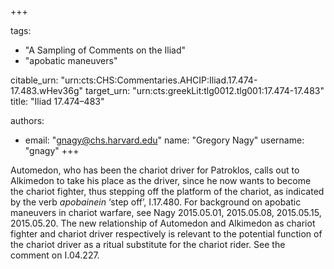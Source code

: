 +++

tags:
- "A Sampling of Comments on the Iliad"
- "apobatic maneuvers"

citable_urn: "urn:cts:CHS:Commentaries.AHCIP:Iliad.17.474-17.483.wHev36g"
target_urn: "urn:cts:greekLit:tlg0012.tlg001:17.474-17.483"
title: "Iliad 17.474–483"

authors:
- email: "gnagy@chs.harvard.edu"
  name: "Gregory Nagy"
  username: "gnagy"
+++

<p>Automedon, who has been the chariot driver for Patroklos, calls out to Alkimedon to take his place as the driver, since he now wants to become the chariot fighter, thus stepping off the platform of the chariot, as indicated by the verb <em>apobainein</em> ‘step off’, I.17.480. For background on apobatic maneuvers in chariot warfare, see Nagy 2015.05.01, 2015.05.08, 2015.05.15, 2015.05.20. The new relationship of Automedon and Alkimedon as chariot fighter and chariot driver respectively is relevant to the potential function of the chariot driver as a ritual substitute for the chariot rider. See the comment on I.04.227.  </p>